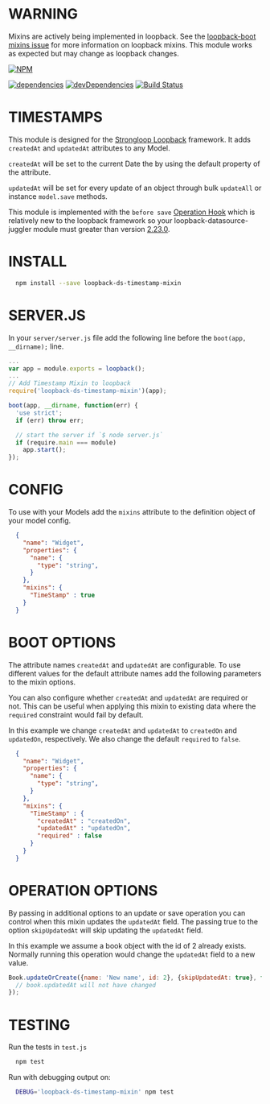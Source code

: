 WARNING
=============
Mixins are actively being implemented in loopback.  See the [loopback-boot mixins issue](https://github.com/strongloop/loopback-boot/issues/79) for more information on loopback mixins.  This module works as expected but may change as loopback changes.


[![NPM](https://nodei.co/npm/loopback-ds-timestamp-mixin.png?compact=true)](https://nodei.co/npm/loopback-ds-timestamp-mixin/)

[![dependencies](https://img.shields.io/david/clarkbw/loopback-ds-timestamp-mixin.svg)]()
[![devDependencies](https://img.shields.io/david/dev/clarkbw/loopback-ds-timestamp-mixin.svg)]()
[![Build Status](https://travis-ci.org/clarkbw/loopback-ds-timestamp-mixin.svg?branch=master)](https://travis-ci.org/clarkbw/loopback-ds-timestamp-mixin)

TIMESTAMPS
=============

This module is designed for the [Strongloop Loopback](https://github.com/strongloop/loopback) framework.  It adds `createdAt` and `updatedAt` attributes to any Model.

`createdAt` will be set to the current Date the by using the default property of the attribute.

`updatedAt` will be set for every update of an object through bulk `updateAll` or instance `model.save` methods.

This module is implemented with the `before save` [Operation Hook](http://docs.strongloop.com/display/public/LB/Operation+hooks#Operationhooks-beforesave) which is relatively new to the loopback framework so your loopback-datasource-juggler module must greater than version [2.23.0](0002aaedeffadda34ae03752d03d0805ab661665).

INSTALL
=============

```bash
  npm install --save loopback-ds-timestamp-mixin
```

SERVER.JS
=============

In your `server/server.js` file add the following line before the `boot(app, __dirname);` line.

```js
...
var app = module.exports = loopback();
...
// Add Timestamp Mixin to loopback
require('loopback-ds-timestamp-mixin')(app);

boot(app, __dirname, function(err) {
  'use strict';
  if (err) throw err;

  // start the server if `$ node server.js`
  if (require.main === module)
    app.start();
});
```

CONFIG
=============

To use with your Models add the `mixins` attribute to the definition object of your model config.

```json
  {
    "name": "Widget",
    "properties": {
      "name": {
        "type": "string",
      }
    },
    "mixins": {
      "TimeStamp" : true
    }
  }
```

BOOT OPTIONS
=============

The attribute names `createdAt` and `updatedAt` are configurable.  To use different values for the default attribute names add the following parameters to the mixin options.

You can also configure whether `createdAt` and `updatedAt` are required or not. This can be useful when applying this mixin to existing data where the `required` constraint would fail by default.

In this example we change `createdAt` and `updatedAt` to `createdOn` and `updatedOn`, respectively. We also change the default `required` to `false`.

```json
  {
    "name": "Widget",
    "properties": {
      "name": {
        "type": "string",
      }
    },
    "mixins": {
      "TimeStamp" : {
        "createdAt" : "createdOn",
        "updatedAt" : "updatedOn",
        "required" : false
      }
    }
  }
```

OPERATION OPTIONS
=============

By passing in additional options to an update or save operation you can control when this mixin updates the `updatedAt` field.  The passing true to the option `skipUpdatedAt` will skip updating the `updatedAt` field.

In this example we assume a book object with the id of 2 already exists. Normally running this operation would change the `updatedAt` field to a new value.

```js
Book.updateOrCreate({name: 'New name', id: 2}, {skipUpdatedAt: true}, function(err, book) {
  // book.updatedAt will not have changed
});
```

TESTING
=============

Run the tests in `test.js`

```bash
  npm test
```

Run with debugging output on:

```bash
  DEBUG='loopback-ds-timestamp-mixin' npm test
```
